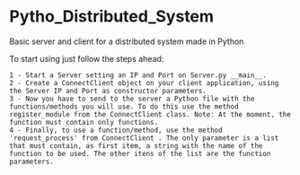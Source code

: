 Pytho_Distributed_System
========================

Basic server and client for a distributed system made in Python

To start using just follow the steps ahead:

    1 - Start a Server setting an IP and Port on Server.py __main__.
    2 - Create a ConnectClient object on your client application, using the Server IP and Port as constructor parameters.
    3 - Now you have to send to the server a Python file with the functions/methods you will use. To do this use the method register_module from the ConnectClient class. Note: At the moment, the function must contain only functions.
    4 - Finally, to use a function/method, use the method 'request_process' from ConnectClient . The only parameter is a list that must contain, as first item, a string with the name of the function to be used. The other itens of the list are the function parameters.
